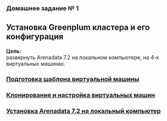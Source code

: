 ### Домашнее задание № 1 ###  

## Установка Greenplum кластера и его конфигурация ##  

**Цель:**  
развернуть Arenadata 7.2 на локальном компьютере, на 4-х виртуальных машинах.  

### [Подготовка шаблона виртуальной машины](VMTemplate.md) ###
### [Клонирование и настройка виртуальных машин](VMClone.md) ###
### [Установка Arenadata 7.2 на локальный компьютер](InstallArenadata7.2.md) ###
